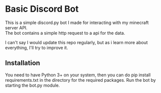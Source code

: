 # Basic Discord Bot
This is a simple discord.py bot I made for interacting with my minecraft server API.  
The bot contains a simple http request to a api for the data.

I can't say I would update this repo regularly, but as i learn more about everything, I'll try to improve it.

## Installation
You need to have Python 3+ on your system, then you can do pip install requirements.txt in the directory for the required packages. Run the bot by starting the bot.py module.
